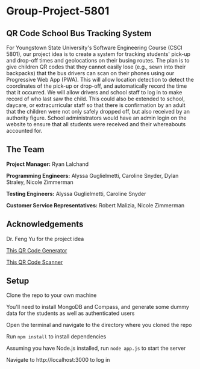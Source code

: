 # Group-Project-5801
## QR Code School Bus Tracking System
For Youngstown State University's Software Engineering Course (CSCI 5801), our project idea is to create a system for tracking students' pick-up and drop-off times and geolocations on their busing routes. The plan is to give children QR codes that they cannot easily lose (e.g., sewn into their backpacks) that the bus drivers can scan on their phones using our Progressive Web App (PWA). This will allow location detection to detect the coordinates of the pick-up or drop-off, and automatically record the time that it occurred. We will allow drivers and school staff to log in to make record of who last saw the child. This could also be extended to school, daycare, or extracurricular staff so that there is confirmation by an adult that the children were not only safely dropped off, but also received by an authority figure. School administrators would have an admin login on the website to ensure that all students were received and their whereabouts accounted for. 


## The Team
**Project Manager:** Ryan Lalchand

**Programming Engineers:** Alyssa Guglielmetti, Caroline Snyder, Dylan Straley, Nicole Zimmerman

**Testing Engineers:** Alyssa Guglielmetti, Caroline Snyder

**Customer Service Representatives:** Robert Malizia, Nicole Zimmerman


## Acknowledgements
Dr. Feng Yu for the project idea

[This QR Code Generator](https://www.npmjs.com/package/qrious)

[This QR Code Scanner](https://www.npmjs.com/package/qr-scanner)


## Setup
Clone the repo to your own machine

You'll need to install MongoDB and Compass, and generate some dummy data for the students as well as authenticated users

Open the terminal and navigate to the directory where you cloned the repo

Run `npm install` to install dependencies

Assuming you have Node.js installed, run `node app.js` to start the server

Navigate to http://localhost:3000 to log in
